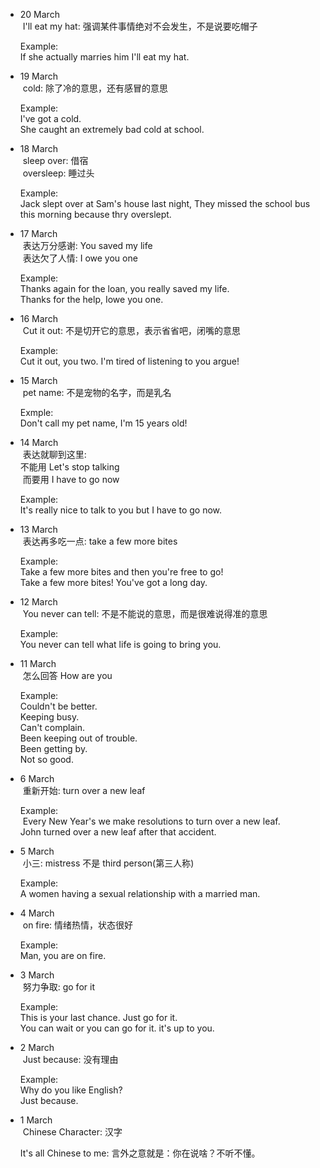 - 20 March  
  I'll eat my hat: 强调某件事情绝对不会发生，不是说要吃帽子  
  
  Example:  
  If she actually marries him I'll eat my hat.

- 19 March  
  cold: 除了冷的意思，还有感冒的意思  
  
  Example:  
  I've got a cold.  
  She caught an extremely bad cold at school.
  
- 18 March  
  sleep over: 借宿  
  oversleep: 睡过头  
  
  Example:  
  Jack slept over at Sam's house last night, They missed the school bus 
  this morning because thry overslept.  
  
- 17 March  
  表达万分感谢: You saved my life  
  表达欠了人情: I owe you one  
  
  Example:  
  Thanks again for the loan, you really saved my life.  
  Thanks for the help, Iowe you one.
  
- 16 March  
  Cut it out: 不是切开它的意思，表示省省吧，闭嘴的意思  
  
  Example:  
  Cut it out, you two. I'm tired of listening to you argue!  
  
- 15 March  
  pet name: 不是宠物的名字，而是乳名  
  
  Exmple:  
  Don't call my pet name, I'm 15 years old!  
  
- 14 March  
  表达就聊到这里:   
  不能用 Let's stop talking  
  而要用 I have to go now  
  
  Example:  
  It's really nice to talk to you but I have to go now.  
  
- 13 March  
  表达再多吃一点: take a few more bites  
  
  Example:  
  Take a few more bites and then you're free to go!  
  Take a few more bites! You've got a long day.  
  
- 12 March  
  You never can tell: 不是不能说的意思，而是很难说得准的意思  
  
  Example:  
  You never can tell what life is going to bring you.  
  
- 11 March  
  怎么回答 How are you  
  
  Example:  
  Couldn't be better.  
  Keeping busy.  
  Can't complain.  
  Been keeping out of trouble.  
  Been getting by.  
  Not so good.  

- 6 March  
  重新开始: turn over a new leaf  
  
  Example:  
  Every New Year's we make resolutions to turn over a new leaf.  
  John turned over a new leaf after that accident.  
  
- 5 March  
  小三: mistress 不是 third person(第三人称)  
  
  Example:  
  A women having a sexual relationship with a married man.

- 4 March  
  on fire: 情绪热情，状态很好  
  
  Example:  
  Man, you are on fire.
  
- 3 March  
  努力争取: go for it  
  
  Example:  
  This is your last chance. Just go for it.  
  You can wait or you can go for it. it's up to you.  
  
- 2 March  
  Just because: 没有理由  
  
  Example:  
  Why do you like English?  
  Just because.
  
- 1 March  
  Chinese Character: 汉字  
  
  It's all Chinese to me: 言外之意就是：你在说啥？不听不懂。

